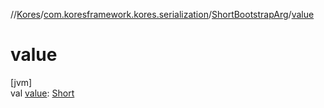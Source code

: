 //[Kores](../../../index.md)/[com.koresframework.kores.serialization](../index.md)/[ShortBootstrapArg](index.md)/[value](value.md)

# value

[jvm]\
val [value](value.md): [Short](https://kotlinlang.org/api/latest/jvm/stdlib/kotlin/-short/index.html)
